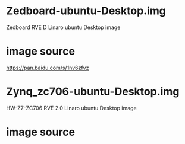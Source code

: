 # Zedboard-ubuntu-Desktop.img
 Zedboard RVE D Linaro ubuntu Desktop image

# image source
https://pan.baidu.com/s/1nv6zfvz

# Zynq_zc706-ubuntu-Desktop.img
 HW-Z7-ZC706 RVE 2.0 Linaro ubuntu Desktop image

# image source

